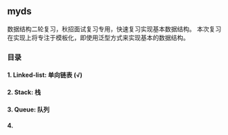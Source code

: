 ## myds

数据结构二轮复习，秋招面试复习专用，快速复习实现基本数据结构。
本次复习在实现上将专注于模板化，即使用泛型方式来实现基本的数据结构。

### 目录

#### 1. Linked-list: 单向链表 (√)
#### 2. Stack: 栈
#### 3. Queue: 队列
#### 4. 

